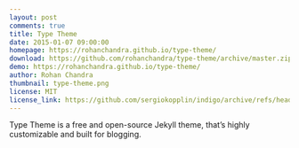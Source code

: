 ```yaml
---
layout: post
comments: true
title: Type Theme
date: 2015-01-07 09:00:00
homepage: https://rohanchandra.github.io/type-theme/
download: https://github.com/rohanchandra/type-theme/archive/master.zip
demo: https://rohanchandra.github.io/type-theme/
author: Rohan Chandra
thumbnail: type-theme.png
license: MIT
license_link: https://github.com/sergiokopplin/indigo/archive/refs/heads/gh-pages.zip
---
```


Type Theme is a free and open-source Jekyll theme, that’s highly customizable and built for blogging.
